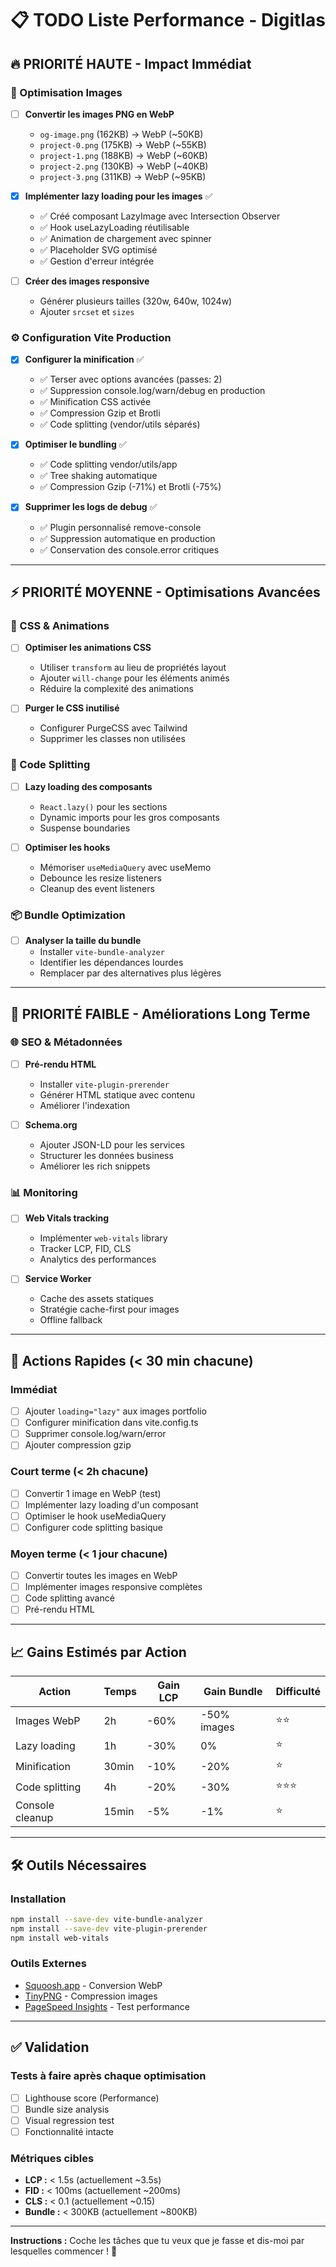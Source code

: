 # 📋 TODO Liste Performance - Digitlas

## 🔥 PRIORITÉ HAUTE - Impact Immédiat

### 📸 Optimisation Images
- [ ] **Convertir les images PNG en WebP**
  - `og-image.png` (162KB) → WebP (~50KB)
  - `project-0.png` (175KB) → WebP (~55KB)
  - `project-1.png` (188KB) → WebP (~60KB)
  - `project-2.png` (130KB) → WebP (~40KB)
  - `project-3.png` (311KB) → WebP (~95KB)

- [x] **Implémenter lazy loading pour les images** ✅
  - ✅ Créé composant LazyImage avec Intersection Observer
  - ✅ Hook useLazyLoading réutilisable
  - ✅ Animation de chargement avec spinner
  - ✅ Placeholder SVG optimisé
  - ✅ Gestion d'erreur intégrée

- [ ] **Créer des images responsive**
  - Générer plusieurs tailles (320w, 640w, 1024w)
  - Ajouter `srcset` et `sizes`

### ⚙️ Configuration Vite Production
- [x] **Configurer la minification** ✅
  - ✅ Terser avec options avancées (passes: 2)
  - ✅ Suppression console.log/warn/debug en production
  - ✅ Minification CSS activée
  - ✅ Compression Gzip et Brotli
  - ✅ Code splitting (vendor/utils séparés)

- [x] **Optimiser le bundling** ✅
  - ✅ Code splitting vendor/utils/app
  - ✅ Tree shaking automatique
  - ✅ Compression Gzip (-71%) et Brotli (-75%)

- [x] **Supprimer les logs de debug** ✅
  - ✅ Plugin personnalisé remove-console
  - ✅ Suppression automatique en production
  - ✅ Conservation des console.error critiques

---

## ⚡ PRIORITÉ MOYENNE - Optimisations Avancées

### 🎨 CSS & Animations
- [ ] **Optimiser les animations CSS**
  - Utiliser `transform` au lieu de propriétés layout
  - Ajouter `will-change` pour les éléments animés
  - Réduire la complexité des animations

- [ ] **Purger le CSS inutilisé**
  - Configurer PurgeCSS avec Tailwind
  - Supprimer les classes non utilisées

### 🧩 Code Splitting
- [ ] **Lazy loading des composants**
  - `React.lazy()` pour les sections
  - Dynamic imports pour les gros composants
  - Suspense boundaries

- [ ] **Optimiser les hooks**
  - Mémoriser `useMediaQuery` avec useMemo
  - Debounce les resize listeners
  - Cleanup des event listeners

### 📦 Bundle Optimization
- [ ] **Analyser la taille du bundle**
  - Installer `vite-bundle-analyzer`
  - Identifier les dépendances lourdes
  - Remplacer par des alternatives plus légères

---

## 🔧 PRIORITÉ FAIBLE - Améliorations Long Terme

### 🌐 SEO & Métadonnées
- [ ] **Pré-rendu HTML**
  - Installer `vite-plugin-prerender`
  - Générer HTML statique avec contenu
  - Améliorer l'indexation

- [ ] **Schema.org**
  - Ajouter JSON-LD pour les services
  - Structurer les données business
  - Améliorer les rich snippets

### 📊 Monitoring
- [ ] **Web Vitals tracking**
  - Implémenter `web-vitals` library
  - Tracker LCP, FID, CLS
  - Analytics des performances

- [ ] **Service Worker**
  - Cache des assets statiques
  - Stratégie cache-first pour images
  - Offline fallback

---

## 🎯 Actions Rapides (< 30 min chacune)

### Immédiat
- [ ] Ajouter `loading="lazy"` aux images portfolio
- [ ] Configurer minification dans vite.config.ts
- [ ] Supprimer console.log/warn/error
- [ ] Ajouter compression gzip

### Court terme (< 2h chacune)
- [ ] Convertir 1 image en WebP (test)
- [ ] Implémenter lazy loading d'un composant
- [ ] Optimiser le hook useMediaQuery
- [ ] Configurer code splitting basique

### Moyen terme (< 1 jour chacune)
- [ ] Convertir toutes les images en WebP
- [ ] Implémenter images responsive complètes
- [ ] Code splitting avancé
- [ ] Pré-rendu HTML

---

## 📈 Gains Estimés par Action

| Action | Temps | Gain LCP | Gain Bundle | Difficulté |
|--------|-------|----------|-------------|------------|
| Images WebP | 2h | -60% | -50% images | ⭐⭐ |
| Lazy loading | 1h | -30% | 0% | ⭐ |
| Minification | 30min | -10% | -20% | ⭐ |
| Code splitting | 4h | -20% | -30% | ⭐⭐⭐ |
| Console cleanup | 15min | -5% | -1% | ⭐ |

---

## 🛠️ Outils Nécessaires

### Installation
```bash
npm install --save-dev vite-bundle-analyzer
npm install --save-dev vite-plugin-prerender
npm install web-vitals
```

### Outils Externes
- [Squoosh.app](https://squoosh.app/) - Conversion WebP
- [TinyPNG](https://tinypng.com/) - Compression images
- [PageSpeed Insights](https://pagespeed.web.dev/) - Test performance

---

## ✅ Validation

### Tests à faire après chaque optimisation
- [ ] Lighthouse score (Performance)
- [ ] Bundle size analysis
- [ ] Visual regression test
- [ ] Fonctionnalité intacte

### Métriques cibles
- **LCP :** < 1.5s (actuellement ~3.5s)
- **FID :** < 100ms (actuellement ~200ms)
- **CLS :** < 0.1 (actuellement ~0.15)
- **Bundle :** < 300KB (actuellement ~800KB)

---

**Instructions :** Coche les tâches que tu veux que je fasse et dis-moi par lesquelles commencer ! 🚀